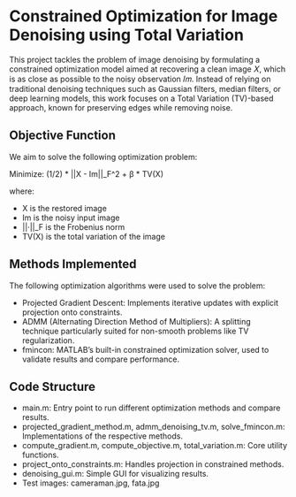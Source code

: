 # Constrained Optimization for Image Denoising using Total Variation

This project tackles the problem of image denoising by formulating a constrained optimization model aimed at recovering a clean image 𝑋, which is as close as possible to the noisy observation 𝐼𝑚. Instead of relying on traditional denoising techniques such as Gaussian filters, median filters, or deep learning models, this work focuses on a Total Variation (TV)-based approach, known for preserving edges while removing noise.

**Objective Function**
---
We aim to solve the following optimization problem:

Minimize: (1/2) * ||X - Im||_F^2 + β * TV(X)

where:
- X is the restored image
- Im is the noisy input image
- ||·||_F is the Frobenius norm
- TV(X) is the total variation of the image

**Methods Implemented**
---
The following optimization algorithms were used to solve the problem:

- Projected Gradient Descent: Implements iterative updates with explicit projection onto constraints.
- ADMM (Alternating Direction Method of Multipliers): A splitting technique particularly suited for non-smooth problems like TV regularization.
- fmincon: MATLAB’s built-in constrained optimization solver, used to validate results and compare performance.

**Code Structure**
---
- main.m: Entry point to run different optimization methods and compare results.
- projected_gradient_method.m, admm_denoising_tv.m, solve_fmincon.m: Implementations of the respective methods.
- compute_gradient.m, compute_objective.m, total_variation.m: Core utility functions.
- project_onto_constraints.m: Handles projection in constrained methods.
- denoising_gui.m: Simple GUI for visualizing results.
- Test images: cameraman.jpg, fata.jpg

